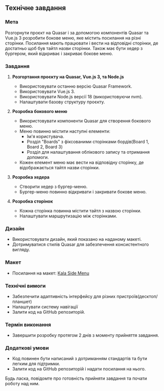 ## Технічне завдання

### Мета
Розгорнути проєкт на Quasar і за допомогою компонентів Quasar та Vue.js 3 розробити бокове меню, яке містить посилання на різні сторінки. Посилання мають працювати і вести на відповідні сторінки, де достатньо щоб був тайтл назви сторінки. Також має бути хедер з бургером, який відкриває і закриває бокове меню.

### Завдання

1. **Розгортання проєкту на Quasar, Vue.js 3, та Node.js**
   - Використовувати останню версію Quasar Framework.
   - Використовувати Vue.js 3.
   - Використовувати Node.js версії 18 (використовуючи nvm).
   - Налаштувати базову структуру проєкту.

2. **Розробка бокового меню**
   - Використовувати компоненти Quasar для створення бокового меню.
   - Меню повинно містити наступні елементи:
     - Ім'я користувача.
     - Розділ "Boards" з фіксованими сторінками бордів(Board 1, Board 2, Board 3)
     - Розділ для налаштування облікового запису та отримання допомоги.
   - Кожен елемент меню має вести на відповідну сторінку, де відображається тайтл назви сторінки.

3. **Розробка хедера**
   - Створити хедер з бургер-меню.
   - Бургер-меню повинно відкривати і закривати бокове меню.

4. **Розробка сторінок**
   - Кожна сторінка повинна містити тайтл з назвою сторінки.
   - Налаштувати маршрутизацію між сторінками.

### Дизайн

- Використовувати дизайн, який показано на наданому макеті.
- Дотримуватися стилів Quasar для забезпечення консистентного вигляду.

### Макет

- Посилання на макет: [Kala Side Menu](https://www.figma.com/design/eBJ9hxNXpv5Qavq7YhXrpW/Kala-side-menu?node-id=0-1&t=wZLZ74XVlRFl9RBv-1)

### Технічні вимоги

- Забезпечити адаптивність інтерфейсу для різних пристроїв(десктоп/планшет)
- Налаштувати систему навігації
- Залити код на GitHub репозиторій.

### Термін виконання

- Завершити розробку протягом 2 днів з моменту прийняття завдання.

### Додаткові умови

- Код повинен бути написаний з дотриманням стандартів та бути легким для підтримки.
- Залити код на GitHub репозиторій і надати посилання на нього.

Будь ласка, повідомте про готовність прийняти завдання та почати роботу над ним.
